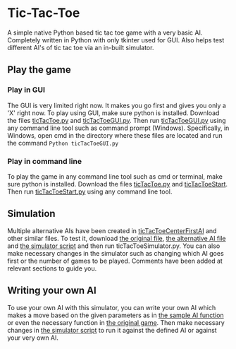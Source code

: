 # Tic-Tac-Toe
A simple native Python based tic tac toe game with a very basic AI.
Completely written in Python with only tkinter used for GUI.
Also helps test different AI's of tic tac toe via an in-built simulator.
## Play the game
### Play in GUI
The GUI is very limited right now. It makes you go first and gives you only a 'X' right now. To play using GUI, make sure python is installed. Download the files [ticTacToe.py](ticTacToe.py) and [ticTacToeGUI.py](ticTacToeGUI.py). Then run [ticTacToeGUI.py](ticTacToeGUI.py) using any command line tool such as command prompt (Windows).
Specifically, in Windows, open cmd in the directory where these files are located and run the command ``Python ticTacToeGUI.py``
### Play in command line
To play the game in any command line tool such as cmd or terminal, make sure python is installed. Download the files [ticTacToe.py](ticTacToe.py) and [ticTacToeStart](ticTacToeStart.py). Then run [ticTacToeStart.py](ticTacToeStart.py) using any command line tool.
## Simulation
Multiple alternative AIs have been created in [ticTacToeCenterFirstAI](ticTacToeCenterFirstAI.py) and other similar files. To test it, download [the original file](ticTacToe.py), [the alternative AI file](ticTacToeCenterFirstAI.py) and [the simulator script](ticTacToeSimulator.py) and then run ticTacToeSimulator.py. You can also make necessary changes in the simulator such as changing which AI goes first or the number of games to be played. Comments have been added at relevant sections to guide you.
## Writing your own AI
To use your own AI with this simulator, you can write your own AI which makes a move based on the given parameters as in [the sample AI function](ticTacToeCenterFirstAI.py) or even the necessary function in [the original game](ticTacToe.py). Then make necessary changes in [the simulator script](ticTacToeSimulator.py) to run it against the defined AI or against your very own AI.
